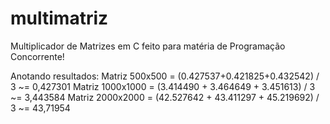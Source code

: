 # multimatriz
Multiplicador de Matrizes em C feito para matéria de Programação Concorrente!

Anotando resultados:
Matriz 500x500 = (0.427537+0.421825+0.432542) / 3 ~= 0,427301
Matriz 1000x1000 = (3.414490 + 3.464649 + 3.451613) / 3 ~= 3,443584
Matriz 2000x2000 = (42.527642 + 43.411297 + 45.219692) / 3 ~= 43,71954